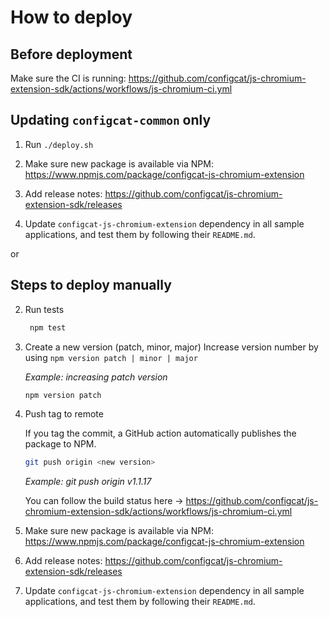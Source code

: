 # How to deploy

## Before deployment

Make sure the CI is running: https://github.com/configcat/js-chromium-extension-sdk/actions/workflows/js-chromium-ci.yml

## Updating `configcat-common` only

1. Run `./deploy.sh`

1. Make sure new package is available via NPM: https://www.npmjs.com/package/configcat-js-chromium-extension

1. Add release notes: https://github.com/configcat/js-chromium-extension-sdk/releases

1. Update `configcat-js-chromium-extension` dependency in all sample applications, and test them by following their `README.md`.

or

## Steps to deploy manually

2. Run tests
   ```bash
    npm test
    ```

3. Create a new version (patch, minor, major)
Increase version number by using `npm version patch | minor | major`

    *Example: increasing patch version* 
    ```bash
    npm version patch
    ```
1. Push tag to remote
    
    If you tag the commit, a GitHub action automatically publishes the package to NPM. 
    ```bash
    git push origin <new version>
    ```
    *Example: git push origin v1.1.17*

    You can follow the build status here -> https://github.com/configcat/js-chromium-extension-sdk/actions/workflows/js-chromium-ci.yml

1. Make sure new package is available via NPM: https://www.npmjs.com/package/configcat-js-chromium-extension

1. Add release notes: https://github.com/configcat/js-chromium-extension-sdk/releases

1. Update `configcat-js-chromium-extension` dependency in all sample applications, and test them by following their `README.md`.